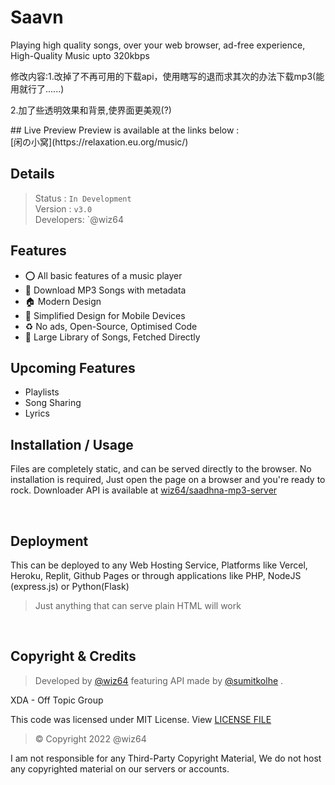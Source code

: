 # Saavn

 <p>Playing high quality songs, over your web browser, ad-free experience, High-Quality Music upto 320kbps</p>
 <p>修改内容:1.改掉了不再可用的下载api，使用瞎写的退而求其次的办法下载mp3(能用就行了......)</p>
 <p>         2.加了些透明效果和背景,使界面更美观(?)</p>
## Live Preview
Preview is available at the links below : <br>
[闲の小窝](https://relaxation.eu.org/music/)<br>

## Details
> Status : `In Development`<br>
Version : `v3.0` <br>
Developers: `@wiz64
## Features
- ⭕ All basic features of a music player
- :green_apple: Download MP3 Songs with metadata
- 🏠 Modern Design
- 📱 Simplified Design for Mobile Devices
- ♻ No ads, Open-Source, Optimised Code
- 🎵 Large Library of Songs, Fetched Directly
  
## Upcoming Features
- Playlists
- Song Sharing
- Lyrics
  
## Installation / Usage

Files are completely static, and can be served directly to the browser. No installation is required, Just open the page on a browser and you're ready to rock.
Downloader API is available at [wiz64/saadhna-mp3-server](https://github.com/wiz64/saadhna-mp3-server)

<br>

## Deployment
This can be deployed to any Web Hosting Service, Platforms like Vercel, Heroku, Replit, Github Pages or through applications like PHP, NodeJS (express.js) or Python(Flask)

> Just anything that can serve plain HTML will work

<br>

## Copyright & Credits
> Developed by [@wiz64](https://github.com/wiz64) featuring API made by [@sumitkolhe](https://github/sumitkolhe) .

XDA - Off Topic Group

This code was licensed under MIT License. View [LICENSE FILE](./LICENSE)
> &copy;  Copyright 2022 @wiz64

I am not responsible for any Third-Party Copyright Material, We do not host any copyrighted material on our servers or accounts.
